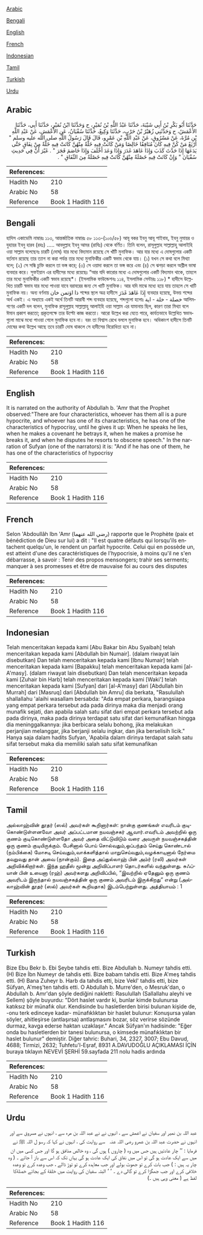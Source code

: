 [Arabic](#arabic)

[Bengali](#bengali)

[English](#english)

[French](#french)

[Indonesian](#indonesian)

[Tamil](#tamil)

[Turkish](#turkish)

[Urdu](#urdu)

## Arabic


<div dir="rtl" lang="ar" style={{fontSize:'larger',backgroundColor:'#f8f9fa',padding:20}}>
حَدَّثَنَا أَبُو بَكْرِ بْنُ أَبِي شَيْبَةَ، حَدَّثَنَا عَبْدُ اللَّهِ بْنُ نُمَيْرٍ، ح وَحَدَّثَنَا ابْنُ نُمَيْرٍ، حَدَّثَنَا أَبِي، حَدَّثَنَا الأَعْمَشُ، ح وَحَدَّثَنِي زُهَيْرُ بْنُ حَرْبٍ، حَدَّثَنَا وَكِيعٌ، حَدَّثَنَا سُفْيَانُ، عَنِ الأَعْمَشِ، عَنْ عَبْدِ اللَّهِ بْنِ مُرَّةَ، عَنْ مَسْرُوقٍ، عَنْ عَبْدِ اللَّهِ بْنِ عَمْرٍو، قَالَ قَالَ رَسُولُ اللَّهِ صلى الله عليه وسلم ‏"‏ أَرْبَعٌ مَنْ كُنَّ فِيهِ كَانَ مُنَافِقًا خَالِصًا وَمَنْ كَانَتْ فِيهِ خَلَّةٌ مِنْهُنَّ كَانَتْ فِيهِ خَلَّةٌ مِنْ نِفَاقٍ حَتَّى يَدَعَهَا إِذَا حَدَّثَ كَذَبَ وَإِذَا عَاهَدَ غَدَرَ وَإِذَا وَعَدَ أَخْلَفَ وَإِذَا خَاصَمَ فَجَرَ ‏"‏ ‏.‏ غَيْرَ أَنَّ فِي حَدِيثِ سُفْيَانَ ‏"‏ وَإِنْ كَانَتْ فِيهِ خَصْلَةٌ مِنْهُنَّ كَانَتْ فِيهِ خَصْلَةٌ مِنَ النِّفَاقِ ‏"‏ ‏.‏
</div>
<div style={{backgroundColor:'#f8f9fa',padding:20, marginBottom: 10}}><table> <thead> <tr> <th>References:</th> <th></th> </tr> </thead> <tbody><tr><td>Hadith No</td><td>210</td></tr><tr><td>Arabic No</td><td>58</td></tr><tr><td>Reference</td><td>Book 1 Hadith 116</td></tr></tbody></table></div>

## Bengali


<div dir="ltr" lang="bn" style={{fontSize:'larger',backgroundColor:'#f8f9fa',padding:20}}>
হাদিস একাডেমি নাম্বারঃ ১১৩, আন্তর্জাতিক নাম্বারঃ ৫৮ ১১৩-(১০৬/৫৮) আবূ বকর ইবনু আবূ শাইবাহ, ইবনু নুমায়র ও যুহায়র ইবনু হারব (রহঃ) ..... আবদুল্লাহ ইবনু আমর (রাযিঃ) থেকে বর্ণিত। তিনি বলেন, রাসূলুল্লাহ সাল্লাল্লাহু আলাইহি ওয়া সাল্লাম বলেছেনঃ চারটি (দোষ) যার মধ্যে বিদ্যমান রয়েছে সে খাঁটি মুনাফিক। আর যার মধ্যে এ দোষগুলোর একটি বর্তমান রয়েছে তার ত্যাগ না করা পর্যন্ত তার মধ্যে মুনাফিকীর একটি স্বভাব থেকে যায়। (১) যখন সে কথা বলে মিথ্যা বলে; (২) সে সন্ধি চুক্তি করলে তা ভঙ্গ করে; (৩) সে ওয়াদা করলে তা ভঙ্গ করে এবং (৪) সে ঝগড়া করলে অশ্লীল ভাষা ব্যবহার করে। সুফইয়ান এর হাদীসের মধ্যে রয়েছেঃ “আর যদি কারোর মধ্যে এ দোষগুলোর একটি বিদ্যমান থাকে, তাহলে তার মধ্যে মুনাফিকীর একটি স্বভাব রয়েছে*। (ইসলামিক ফাউন্ডেশনঃ ১১৪, ইসলামিক সেন্টারঃ ১১৮) * হাদীসে উল্লেখিত চারটি স্বভাব যার মধ্যে পাওয়া যাবে বরাবরের জন্য সে খাটি মুনাফিক। আর যদি মাঝে মধ্যে হয়ে যায় তাহলে সে খাটি মুনাফিক নয়। অন্য বর্ণনায় ذا اؤتمن خان শব্দের স্থলে অত্র হাদীসে إِذَا عَاهَدَ غَدَرَ ব্যবহার হয়েছে, উভয় শব্দের অর্থ একই। এ অধ্যায়ে একই অর্থে তিনটি আরাবী শব্দ ব্যবহার হয়েছে, শব্দগুলো হলোঃ خصلة - خلة - اية আলিমগণের একটি দল বলেন, মুনাফিক রাসূলুল্লাহ সাল্লাল্লাহু আলাইহি ওয়া সাল্লাম এর যামানায় ছিল, কারণ তারা মিথ্যা বলে ঈমান প্রকাশ করতো; প্রকৃতপক্ষে তার উল্টো কাজ করতো। আরো উল্লেখ করা যেতে পারে, কার্যতভাবে উল্লেখিত স্বভাবগুলো মাঝে মধ্যে পাওয়া গেলে মুনাফিক হবে না। বরং তা বিশ্বাস রেখে বললে মুনাফিক হবে। অধিকাংশ হাদীসে তিনটি দোষের কথা উল্লেখ আছে তবে চারটি দোষ থাকলে সে হাদীসের বিরোধিতা হবে না।
</div>
<div style={{backgroundColor:'#f8f9fa',padding:20, marginBottom: 10}}><table> <thead> <tr> <th>References:</th> <th></th> </tr> </thead> <tbody><tr><td>Hadith No</td><td>210</td></tr><tr><td>Arabic No</td><td>58</td></tr><tr><td>Reference</td><td>Book 1 Hadith 116</td></tr></tbody></table></div>

## English


<div dir="ltr" lang="en" style={{fontSize:'larger',backgroundColor:'#f8f9fa',padding:20}}>
It is narrated on the authority of Abdullah b. 'Amr that the Prophet observed:"There are four characteristics, whoever has them all is a pure hypocrite, and whoever has one of its characteristics, he has one of the characteristics of hypocrisy, until he gives it up: When he speaks he lies, when he makes a covenant he betrays it, when he makes a promise he breaks it, and when he disputes he resorts to obscene speech." In the narration of Sufyan (one of the narrators) it is: "And if he has one of them, he has one of the characteristics of hypocrisy
</div>
<div style={{backgroundColor:'#f8f9fa',padding:20, marginBottom: 10}}><table> <thead> <tr> <th>References:</th> <th></th> </tr> </thead> <tbody><tr><td>Hadith No</td><td>210</td></tr><tr><td>Arabic No</td><td>58</td></tr><tr><td>Reference</td><td>Book 1 Hadith 116</td></tr></tbody></table></div>

## French


<div dir="ltr" lang="fr" style={{fontSize:'larger',backgroundColor:'#f8f9fa',padding:20}}>
Selon 'Abdoullâh Ibn 'Amr (رضي الله عنهما) rapporte que le Prophète (paix et bénédiction de Dieu sur lui) a dit : "Il est quatre défauts qui lorsqu'ils entachent quelqu'un, le rendent un parfait hypocrite. Celui qui en possède un, est atteint d'une des caractéristiques de l'hypocrisie, à moins qu'il ne s'en débarrasse, à savoir : Tenir des propos mensongers; trahir ses serments; manquer à ses promesses et être de mauvaise foi au cours des disputes
</div>
<div style={{backgroundColor:'#f8f9fa',padding:20, marginBottom: 10}}><table> <thead> <tr> <th>References:</th> <th></th> </tr> </thead> <tbody><tr><td>Hadith No</td><td>210</td></tr><tr><td>Arabic No</td><td>58</td></tr><tr><td>Reference</td><td>Book 1 Hadith 116</td></tr></tbody></table></div>

## Indonesian


<div dir="ltr" lang="id" style={{fontSize:'larger',backgroundColor:'#f8f9fa',padding:20}}>
Telah menceritakan kepada kami [Abu Bakar bin Abu Syaibah] telah menceritakan kepada kami [Abdullah bin Numair]. (dalam riwayat lain disebutkan) Dan telah menceritakan kepada kami [Ibnu Numair] telah menceritakan kepada kami [Bapakku] telah menceritakan kepada kami [al-A'masy]. (dalam riwayat lain disebutkan) Dan telah menceritakan kepada kami [Zuhair bin Harb] telah menceritakan kepada kami [Waki'] telah menceritakan kepada kami [Sufyan] dari [al-A'masy] dari [Abdullah bin Murrah] dari [Masruq] dari [Abdullah bin Amru] dia berkata, "Rasulullah shallallahu 'alaihi wasallam bersabda: "Ada empat perkara, barangsiapa yang empat perkara tersebut ada pada dirinya maka dia menjadi orang munafik sejati, dan apabila salah satu sifat dari empat perkara tersebut ada pada dirinya, maka pada dirinya terdapat satu sifat dari kemunafikan hingga dia meninggalkannya: jika berbicara selalu bohong, jika melakukan perjanjian melanggar, jika berjanji selalu ingkar, dan jika berselisih licik." Hanya saja dalam hadits Sufyan, 'Apabila dalam dirinya terdapat salah satu sifat tersebut maka dia memiliki salah satu sifat kemunafikan
</div>
<div style={{backgroundColor:'#f8f9fa',padding:20, marginBottom: 10}}><table> <thead> <tr> <th>References:</th> <th></th> </tr> </thead> <tbody><tr><td>Hadith No</td><td>210</td></tr><tr><td>Arabic No</td><td>58</td></tr><tr><td>Reference</td><td>Book 1 Hadith 116</td></tr></tbody></table></div>

## Tamil


<div dir="ltr" lang="ta" style={{fontSize:'larger',backgroundColor:'#f8f9fa',padding:20}}>
அல்லாஹ்வின் தூதர் (ஸல்) அவர்கள் கூறினார்கள்: நான்கு குணங்கள் எவரிடம் குடிகொண்டுள்ளனவோ அவர் அப்பட்டமான நயவஞ்சகர் ஆவார்.எவரிடம் அவற்றில் ஒரு குணம் குடிகொண்டுள்ளதோ அவர் அதை விட்டுவிடும் வரை அவருள் நயவஞ்சகத்தின் ஒரு குணம் குடியிருக்கும். பேசினால் பொய் சொல்வதும்,ஒப்பந்தம் செய்து கொண்டால் (நம்பிக்கை) மோசடி செய்வதும்,வாக்களித்தால் மாறுசெய்வதும்,வழக்காடினால் நேர்மை தவறுவது தான் அவை (நான்கும்). இதை அப்துல்லாஹ் பின் அம்ர் (ரலி) அவர்கள் அறிவிக்கிறார்கள். இந்த ஹதீஸ் மூன்று அறிவிப்பாளர் தொடர்களில் வந்துள்ளது. சுஃப்யான் பின் உயைனா (ரஹ்) அவர்களது அறிவிப்பில், “இவற்றில் ஏதேனும் ஒரு குணம் அவரிடம் இருந்தால் நயவஞ்சகத்தின் ஒரு குணம் அவரிடம் இருக்கிறது“ என்று (அல்லாஹ்வின் தூதர் (ஸல்) அவர்கள் கூறியதாக) இடம்பெற்றுள்ளது. அத்தியாயம் : 1
</div>
<div style={{backgroundColor:'#f8f9fa',padding:20, marginBottom: 10}}><table> <thead> <tr> <th>References:</th> <th></th> </tr> </thead> <tbody><tr><td>Hadith No</td><td>210</td></tr><tr><td>Arabic No</td><td>58</td></tr><tr><td>Reference</td><td>Book 1 Hadith 116</td></tr></tbody></table></div>

## Turkish


<div dir="ltr" lang="tr" style={{fontSize:'larger',backgroundColor:'#f8f9fa',padding:20}}>
Bize Ebu Bekr b. Ebi Şeybe tahdis etti. Bize Abdullah b. Numeyr tahdis etti. (H) Bize İbn Numeyr de tahdis etti. Bize babam tahdis etti. Bize A'meş tahdis etti. (H) Bana Zuheyr b. Harb da tahdis etti, bize Vekl' tahdis etti, bize Süfyan, A'meş'ten tahdis etti. O Abdullah b. Murre'den, o Mesruk'dan, o Abdullah b. Amr'dan şöyle dediğini nakletti: Rasulullah (Sallallahu aleyhi ve Sellem) şöyle buyurdu: "Dört haslet vardır ki, bunlar kimde bulunursa katıksız bir münafık olur. Kendisinde bu hasletlerden birisi bulunan kişide de, -onu terk edinceye kadar- münafıklıktan bir haslet bulunur: Konuşursa yalan söyler, ahitleşirse (antlaşırsa) antlaşmasını bozar, söz verirse sözünde durmaz, kavga ederse haktan uzaklaşır." Ancak Süfyan'ın hadisinde: "Eğer onda bu hasletlerden bir tanesi bulunursa, o kimsede münafıklıktan bir haslet bulunur" demiştir. Diğer tahric: Buhari, 34, 2327, 3007; Ebu Davud, 4688; Tirmizi, 2632; Tuhfetu'l-Eşraf, 8931 A.DAVUDOĞLU AÇIKLAMASI İÇİN buraya tıklayın NEVEVİ ŞERHİ 59.sayfada 211 nolu hadis ardında
</div>
<div style={{backgroundColor:'#f8f9fa',padding:20, marginBottom: 10}}><table> <thead> <tr> <th>References:</th> <th></th> </tr> </thead> <tbody><tr><td>Hadith No</td><td>210</td></tr><tr><td>Arabic No</td><td>58</td></tr><tr><td>Reference</td><td>Book 1 Hadith 116</td></tr></tbody></table></div>

## Urdu


<div dir="rtl" lang="ur" style={{fontSize:'larger',backgroundColor:'#f8f9fa',padding:20}}>
عبد اللہ بن نمیر اور سفیان نے اعمش سے ، انہوں نے نے عبد اللہ بن مرہ سے ، انہوں نے مسروق سے اور انہوں نے حضرت عبد اللہ بن عمرو ‌رضی ‌اللہ ‌عنہ ‌ ‌ سے روایت کی ، انہوں نے کہا کہ رسو ل اللہ ﷺ نے فرمایا : ’’ چار عادتیں ہیں جس میں وہ ( چاروں ) ہوں گی ، وہ خالص منافق ہو گا اور جس کسی میں ان میں سے ایک عادت ہو گی تو اس میں نفاق کی ایک عادت ہو گی یہاں تک کہ اس سے باز آ جائے ۔ ( وہ چار یہ ہیں : ) جب بات کرے تو جھوٹ بولے اور جب معاہدہ کرے تو توڑ ڈالے ، جب وعدہ کرے تو وعدہ خلافی کرے اور جب جھگڑا کرے تو گالی دے ۔ ‘ ‘ البتہ سفیان کی روایت میں خلقة کے بجائے خصلةکا لفظ ہے ( معنی وہی ہیں ۔)
</div>
<div style={{backgroundColor:'#f8f9fa',padding:20, marginBottom: 10}}><table> <thead> <tr> <th>References:</th> <th></th> </tr> </thead> <tbody><tr><td>Hadith No</td><td>210</td></tr><tr><td>Arabic No</td><td>58</td></tr><tr><td>Reference</td><td>Book 1 Hadith 116</td></tr></tbody></table></div>